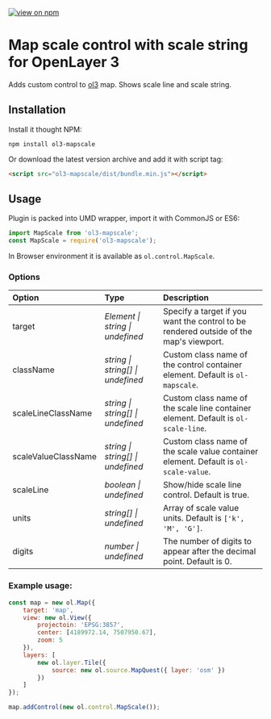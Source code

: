 [![view on npm](http://img.shields.io/npm/v/ol3-mapscale.svg)](https://www.npmjs.org/package/ol3-mapscale)

# Map scale control with scale string for OpenLayer 3

Adds custom control to [ol3](https://github.com/openlayers/ol3) map. Shows scale line and scale string.

## Installation

Install it thought NPM:

```shell
npm install ol3-mapscale
```

Or download the latest version archive and add it with script tag:

```html
<script src="ol3-mapscale/dist/bundle.min.js"></script>
```

## Usage

Plugin is packed into UMD wrapper, import it with CommonJS or ES6:

```js
import MapScale from 'ol3-mapscale';
const MapScale = require('ol3-mapscale');
```

In Browser environment it is available as `ol.control.MapScale`.

### Options

| Option              | Type                            | Description                                                                            |
|:--------------------|:--------------------------------|:---------------------------------------------------------------------------------------|
| target              | _Element &#124; string &#124; undefined_  | Specify a target if you want the control to be rendered outside of the map's viewport. |
| className           | _string &#124; string[] &#124; undefined_ | Custom class name of the control container element. Default is `ol-mapscale`.          |
| scaleLineClassName  | _string &#124; string[] &#124; undefined_ | Custom class name of the scale line container element. Default is `ol-scale-line`.     |
| scaleValueClassName | _string &#124; string[] &#124; undefined_ | Custom class name of the scale value container element. Default is `ol-scale-value`.   |
| scaleLine           | _boolean &#124; undefined_           | Show/hide scale line control. Default is true.                                         |
| units               | _string[] &#124; undefined_          | Array of scale value units. Default is `['k', 'M', 'G']`.                              |
| digits              | _number &#124; undefined_            | The number of digits to appear after the decimal point. Default is 0.                               |

### Example usage:
```js
const map = new ol.Map({
    target: 'map',
    view: new ol.View({
        projectoin: 'EPSG:3857',
        center: [4189972.14, 7507950.67],
        zoom: 5
    }),
    layers: [
        new ol.layer.Tile({
            source: new ol.source.MapQuest({ layer: 'osm' })
        })
    ]
});

map.addControl(new ol.control.MapScale());
```

